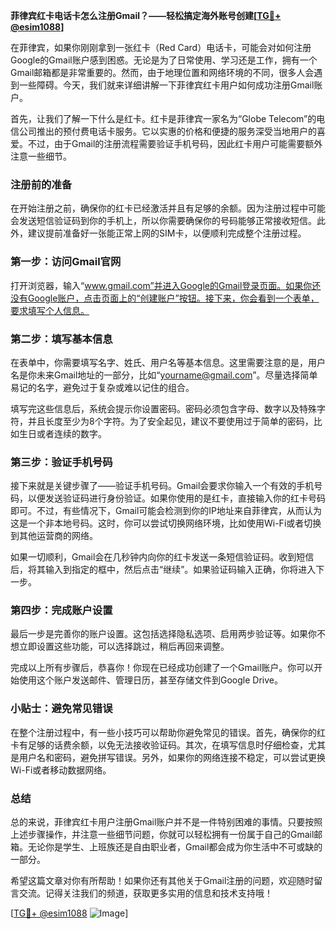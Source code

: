 **菲律宾红卡电话卡怎么注册Gmail？——轻松搞定海外账号创建[[TG💪+ @esim1088](https://t.me/s/esim1088)]**

在菲律宾，如果你刚刚拿到一张红卡（Red Card）电话卡，可能会对如何注册Google的Gmail账户感到困惑。无论是为了日常使用、学习还是工作，拥有一个Gmail邮箱都是非常重要的。然而，由于地理位置和网络环境的不同，很多人会遇到一些障碍。今天，我们就来详细讲解一下菲律宾红卡用户如何成功注册Gmail账户。

首先，让我们了解一下什么是红卡。红卡是菲律宾一家名为“Globe Telecom”的电信公司推出的预付费电话卡服务。它以实惠的价格和便捷的服务深受当地用户的喜爱。不过，由于Gmail的注册流程需要验证手机号码，因此红卡用户可能需要额外注意一些细节。

### 注册前的准备

在开始注册之前，确保你的红卡已经激活并且有足够的余额。因为注册过程中可能会发送短信验证码到你的手机上，所以你需要确保你的号码能够正常接收短信。此外，建议提前准备好一张能正常上网的SIM卡，以便顺利完成整个注册过程。

### 第一步：访问Gmail官网

打开浏览器，输入“www.gmail.com”并进入Google的Gmail登录页面。如果你还没有Google账户，点击页面上的“创建账户”按钮。接下来，你会看到一个表单，要求填写个人信息。

### 第二步：填写基本信息

在表单中，你需要填写名字、姓氏、用户名等基本信息。这里需要注意的是，用户名是你未来Gmail地址的一部分，比如“yourname@gmail.com”。尽量选择简单易记的名字，避免过于复杂或难以记住的组合。

填写完这些信息后，系统会提示你设置密码。密码必须包含字母、数字以及特殊字符，并且长度至少为8个字符。为了安全起见，建议不要使用过于简单的密码，比如生日或者连续的数字。

### 第三步：验证手机号码

接下来就是关键步骤了——验证手机号码。Gmail会要求你输入一个有效的手机号码，以便发送验证码进行身份验证。如果你使用的是红卡，直接输入你的红卡号码即可。不过，有些情况下，Gmail可能会检测到你的IP地址来自菲律宾，从而认为这是一个非本地号码。这时，你可以尝试切换网络环境，比如使用Wi-Fi或者切换到其他运营商的网络。

如果一切顺利，Gmail会在几秒钟内向你的红卡发送一条短信验证码。收到短信后，将其输入到指定的框中，然后点击“继续”。如果验证码输入正确，你将进入下一步。

### 第四步：完成账户设置

最后一步是完善你的账户设置。这包括选择隐私选项、启用两步验证等。如果你不想立即设置这些功能，可以选择跳过，稍后再回来调整。

完成以上所有步骤后，恭喜你！你现在已经成功创建了一个Gmail账户。你可以开始使用这个账户发送邮件、管理日历，甚至存储文件到Google Drive。

### 小贴士：避免常见错误

在整个注册过程中，有一些小技巧可以帮助你避免常见的错误。首先，确保你的红卡有足够的话费余额，以免无法接收验证码。其次，在填写信息时仔细检查，尤其是用户名和密码，避免拼写错误。另外，如果你的网络连接不稳定，可以尝试更换Wi-Fi或者移动数据网络。

### 总结

总的来说，菲律宾红卡用户注册Gmail账户并不是一件特别困难的事情。只要按照上述步骤操作，并注意一些细节问题，你就可以轻松拥有一份属于自己的Gmail邮箱。无论你是学生、上班族还是自由职业者，Gmail都会成为你生活中不可或缺的一部分。

希望这篇文章对你有所帮助！如果你还有其他关于Gmail注册的问题，欢迎随时留言交流。记得关注我们的频道，获取更多实用的信息和技术支持哦！

[[TG💪+ @esim1088](https://t.me/s/esim1088) ![Image](https://i.postimg.cc/4NQfJmqS/Snipaste-2025-05-13-00-14-12.png)]